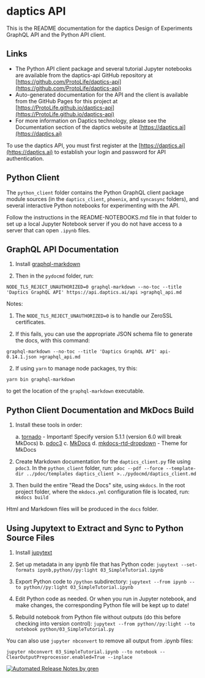 # daptics API <a class="tocSkip"></a>

This is the README documentation for the daptics Design of Experiments GraphQL API
and the Python API client.

## Links

* The Python API client package and several tutorial Jupyter notebooks are available
from the daptics-api GitHub repository at
[https://github.com/ProtoLife/daptics-api](https://github.com/ProtoLife/daptics-api)
* Auto-generated documentation for the API and the client is available from the
GitHub Pages for this project at
[https://ProtoLife.github.io/daptics-api](https://ProtoLife.github.io/daptics-api)
* For more information on Daptics technology, please see the Documentation section
of the daptics website at [https://daptics.ai](https://daptics.ai)

To use the daptics API, you must first register at the [https://daptics.ai](https://daptics.ai)
to establish your login and password for API authentication.

## Python Client <a class="tocSkip"></a>

The `python_client` folder contains the Python GraphQL client package module 
sources (in the `daptics_client`, `phoenix`, and `syncasync` folders),
and several interactive Python notebooks for experimenting with the API.

Follow the instructions in the README-NOTEBOOKS.md file in that folder to set up a local Jupyter Notebook
server if you do not have access to a server that can open `.ipynb` files.

## GraphQL API Documentation <a class="tocSkip"></a>

1. Install [graphql-markdown](https://www.npmjs.com/package/graphql-markdown)

2. Then in the `pydocmd` folder, run:

```
NODE_TLS_REJECT_UNAUTHORIZED=0 graphql-markdown --no-toc --title 'Daptics GraphQL API' https://api.daptics.ai/api >graphql_api.md
```

Notes: 

1. The `NODE_TLS_REJECT_UNAUTHORIZED=0` is to handle our ZeroSSL certificates.

2. If this fails, you can use the appropriate JSON schema file to generate
the docs, with this command:

```
graphql-markdown --no-toc --title 'Daptics GraphQL API' api-0.14.1.json >graphql_api.md
```

2. If using `yarn` to manage node packages, try this:

```
yarn bin graphql-markdown
```

to get the location of the `graphql-markdown` executable.


## Python Client Documentation and MkDocs Build <a class="tocSkip"></a>

1. Install these tools in order: 

    a. [tornado](https://www.tornadoweb.org/) - Important! Specify version 5.1.1 (version 6.0 will break MkDocs)
    b. [pdoc3](https://pdoc3.github.io/pdoc/) 
    c. [MkDocs](https://www.mkdocs.org/)
    d. [mkdocs-rtd-dropdown](https://github.com/cjsheets/mkdocs-rtd-dropdown) - Theme for MkDocs

2. Create Markdown documentation for the `daptics_client.py` file using `pdoc3`. In the
`python_client` folder, run:
`pdoc --pdf --force --template-dir ../pdoc/templates daptics_client >../pydocmd/daptics_client.md`

3. Then build the entire "Read the Docs" site, using `mkdocs`. In the root project folder,
where the `mkdocs.yml` configuration file is located, run: `mkdocs build`

Html and Markdown files will be produced in the `docs` folder.

## Using Jupytext to Extract and Sync to Python Source Files <a class="tocSkip"></a>

1. Install [jupytext](https://github.com/mwouts/jupytext)

2. Set up metadata in any ipynb file that has Python code:
`jupytext --set-formats ipynb,python//py:light 03_SimpleTutorial.ipynb`

3. Export Python code to `/python` subdirectory:
`jupytext --from ipynb --to python//py:light 03_SimpleTutorial.ipynb`

4. Edit Python code as needed. Or when you run in Jupyter notebook, and make changes, the
corresponding Python file will be kept up to date!

5. Rebuild notebook from Python file without outputs (do this before checking into
version control):
`jupytext --from python//py:light --to notebook python/03_SimpleTutorial.py`

You can also use `jupyter nbconvert` to remove all output from .ipynb files:

```
jupyter nbconvert 03_SimpleTutorial.ipynb --to notebook --ClearOutputPreprocessor.enabled=True --inplace
```

[![Automated Release Notes by gren](https://img.shields.io/badge/%F0%9F%A4%96-release%20notes-00B2EE.svg)](https://github-tools.github.io/github-release-notes/)
